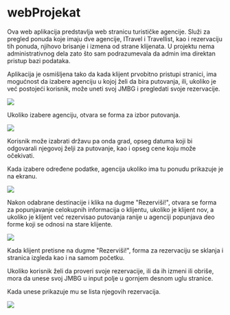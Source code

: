 # webProjekat

Ova web aplikacija predstavlja web stranicu turističke agencije. Služi za pregled ponuda koje imaju dve agencije, ITravel i Travellist, kao i rezervaciju tih ponuda, njihovo brisanje i izmena od strane klijenata. U projektu nema administrativnog dela zato što sam podrazumevala da admin ima direktan pristup bazi podataka.

Aplikacija je osmišljena tako da kada klijent prvobitno pristupi stranici, ima mogućnost da izabere agenciju u kojoj želi da bira putovanja, ili, ukoliko je već postojeći korisnik, može uneti svoj JMBG i pregledati svoje rezervacije.

![](/home/lenazivkovic/Documents/webProjekat/assets/slika1.png)

Ukoliko izabere agenciju, otvara se forma za izbor putovanja.

![](/home/lenazivkovic/Documents/webProjekat/assets/slika2.png)

Korisnik može izabrati državu pa onda grad, opseg datuma koji bi odgovarali njegovoj želji za putovanje, kao i opseg cene koju može očekivati.

Kada izabere određene podatke, agencija ukoliko ima tu ponudu prikazuje je na ekranu.

![](/home/lenazivkovic/Documents/webProjekat/assets/slika3.png)

Nakon odabrane destinacije i klika na dugme "Rezerviši!", otvara se forma za popunjavanje celokupnih informacija o klijentu, ukoliko je klijent nov, a ukoliko je klijent već rezervisao putovanja ranije u agenciji popunjava deo forme koji se odnosi na stare klijente.

![](/home/lenazivkovic/Documents/webProjekat/assets/slika4.png)

Kada klijent pretisne na dugme "Rezerviši!", forma za rezervaciju se sklanja i stranica izgleda kao i na samom početku.

Ukoliko korisnik želi da proveri svoje rezervacije, ili da ih izmeni ili obriše, mora da unese svoj JMBG u input polje u gornjem desnom uglu stranice.

Kada unese prikazuje mu se lista njegovih rezervacija.

![](/home/lenazivkovic/Documents/webProjekat/assets/slika5.png)